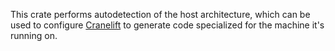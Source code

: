 This crate performs autodetection of the host architecture, which can be used to
configure [Cranelift](https://crates.io/crates/cranelift) to generate code
specialized for the machine it's running on.
